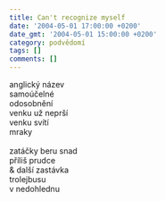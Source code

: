 ```yaml
---
title: Can't recognize myself
date: '2004-05-01 17:00:00 +0200'
date_gmt: '2004-05-01 15:00:00 +0200'
category: podvědomí
tags: []
comments: []
---
```

<p>anglický název<br>
samoúčelné<br>
odosobnění<br>
venku už neprší<br>
venku svítí<br>
mraky<br>
<br>zatáčky beru snad<br>
příliš prudce<br>
&amp; další zastávka<br>
trolejbusu<br>
v nedohlednu</p>
